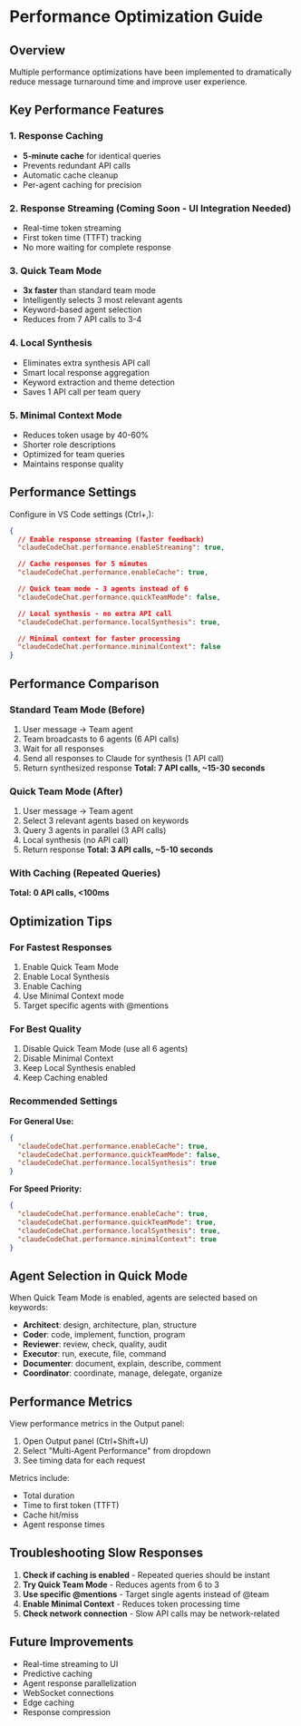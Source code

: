 # Performance Optimization Guide

## Overview
Multiple performance optimizations have been implemented to dramatically reduce message turnaround time and improve user experience.

## Key Performance Features

### 1. Response Caching
- **5-minute cache** for identical queries
- Prevents redundant API calls
- Automatic cache cleanup
- Per-agent caching for precision

### 2. Response Streaming (Coming Soon - UI Integration Needed)
- Real-time token streaming
- First token time (TTFT) tracking
- No more waiting for complete response

### 3. Quick Team Mode
- **3x faster** than standard team mode
- Intelligently selects 3 most relevant agents
- Keyword-based agent selection
- Reduces from 7 API calls to 3-4

### 4. Local Synthesis
- Eliminates extra synthesis API call
- Smart local response aggregation
- Keyword extraction and theme detection
- Saves 1 API call per team query

### 5. Minimal Context Mode
- Reduces token usage by 40-60%
- Shorter role descriptions
- Optimized for team queries
- Maintains response quality

## Performance Settings

Configure in VS Code settings (Ctrl+,):

```json
{
  // Enable response streaming (faster feedback)
  "claudeCodeChat.performance.enableStreaming": true,

  // Cache responses for 5 minutes
  "claudeCodeChat.performance.enableCache": true,

  // Quick team mode - 3 agents instead of 6
  "claudeCodeChat.performance.quickTeamMode": false,

  // Local synthesis - no extra API call
  "claudeCodeChat.performance.localSynthesis": true,

  // Minimal context for faster processing
  "claudeCodeChat.performance.minimalContext": false
}
```

## Performance Comparison

### Standard Team Mode (Before)
1. User message → Team agent
2. Team broadcasts to 6 agents (6 API calls)
3. Wait for all responses
4. Send all responses to Claude for synthesis (1 API call)
5. Return synthesized response
**Total: 7 API calls, ~15-30 seconds**

### Quick Team Mode (After)
1. User message → Team agent
2. Select 3 relevant agents based on keywords
3. Query 3 agents in parallel (3 API calls)
4. Local synthesis (no API call)
5. Return response
**Total: 3 API calls, ~5-10 seconds**

### With Caching (Repeated Queries)
**Total: 0 API calls, <100ms**

## Optimization Tips

### For Fastest Responses
1. Enable Quick Team Mode
2. Enable Local Synthesis
3. Enable Caching
4. Use Minimal Context mode
5. Target specific agents with @mentions

### For Best Quality
1. Disable Quick Team Mode (use all 6 agents)
2. Disable Minimal Context
3. Keep Local Synthesis enabled
4. Keep Caching enabled

### Recommended Settings

**For General Use:**
```json
{
  "claudeCodeChat.performance.enableCache": true,
  "claudeCodeChat.performance.quickTeamMode": false,
  "claudeCodeChat.performance.localSynthesis": true
}
```

**For Speed Priority:**
```json
{
  "claudeCodeChat.performance.enableCache": true,
  "claudeCodeChat.performance.quickTeamMode": true,
  "claudeCodeChat.performance.localSynthesis": true,
  "claudeCodeChat.performance.minimalContext": true
}
```

## Agent Selection in Quick Mode

When Quick Team Mode is enabled, agents are selected based on keywords:

- **Architect**: design, architecture, plan, structure
- **Coder**: code, implement, function, program
- **Reviewer**: review, check, quality, audit
- **Executor**: run, execute, file, command
- **Documenter**: document, explain, describe, comment
- **Coordinator**: coordinate, manage, delegate, organize

## Performance Metrics

View performance metrics in the Output panel:
1. Open Output panel (Ctrl+Shift+U)
2. Select "Multi-Agent Performance" from dropdown
3. See timing data for each request

Metrics include:
- Total duration
- Time to first token (TTFT)
- Cache hit/miss
- Agent response times

## Troubleshooting Slow Responses

1. **Check if caching is enabled** - Repeated queries should be instant
2. **Try Quick Team Mode** - Reduces agents from 6 to 3
3. **Use specific @mentions** - Target single agents instead of @team
4. **Enable Minimal Context** - Reduces token processing time
5. **Check network connection** - Slow API calls may be network-related

## Future Improvements

- Real-time streaming to UI
- Predictive caching
- Agent response parallelization
- WebSocket connections
- Edge caching
- Response compression